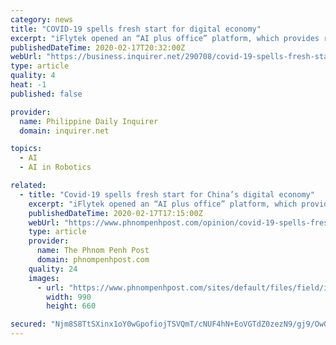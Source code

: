 ```yaml
---
category: news
title: "COVID-19 spells fresh start for digital economy"
excerpt: "iFlytek opened an “AI plus office” platform, which provides remote office services to enterprises and individuals, which helped enterprises to collaborate remotely and efficiently. At the same time, online education startup Zuoyebang launched a remote education program. Cloudminds, an intelligent robot firm, has launched a number of smart ..."
publishedDateTime: 2020-02-17T20:32:00Z
webUrl: "https://business.inquirer.net/290708/covid-19-spells-fresh-start-for-digital-economy"
type: article
quality: 4
heat: -1
published: false

provider:
  name: Philippine Daily Inquirer
  domain: inquirer.net

topics:
  - AI
  - AI in Robotics

related:
  - title: "Covid-19 spells fresh start for China’s digital economy"
    excerpt: "iFlytek opened an “AI plus office” platform, which provides remote office services to enterprises and individuals, which helped enterprises to collaborate remotely and efficiently. At the same time, online education startup Zuoyebang launched a remote education programme. Cloudminds, an intelligent robot firm, has launched a number of smart ..."
    publishedDateTime: 2020-02-17T17:15:00Z
    webUrl: "https://www.phnompenhpost.com/opinion/covid-19-spells-fresh-start-chinas-digital-economy"
    type: article
    provider:
      name: The Phnom Penh Post
      domain: phnompenhpost.com
    quality: 24
    images:
      - url: "https://www.phnompenhpost.com/sites/default/files/field/image/a_teacher_gives_a_lecture_with_her_smart_phone_during_an_online_class_at_a_middle_school_in_donghai_in_chinas_eastern_jiangsu_province_on_monday._afp.jpg"
        width: 990
        height: 660

secured: "Njm8S8TtSXinx1oY0wGpofiojTSVQmT/cNUF4hN+EoVGTdZ0zezN9/gj9/OwG/ZTa52STgqdP5wI1pc/oIjtemVEUpr0Q2DkQpLPMo51c4gyag6sIa641zebJ6pa921u3VvdxFkpPAgRe9nWl7lWY/+glgf5gTfG0dOiN9+itRQJrbSZuAnXqkdX+LCX+3V/ddy/aqK0feb10A8ljgoI5W6Z444/aKbcrHfzk0etsqqxUCpkw+mMlPIa2Pg7zlqpmwmwV2b+0Z6XgYgVntQ89hHFP8XMYIvx5UBl4t/zJIy2abvuLFz8miqoeDn13lSdpsv1ad7OZ9ZvUiB35jV081cMx7zpv9KxR82bffGNx6fQ4ZgCtRPcPbNq1a9F/VYfMPnbcWBnUNNHVriRzRFogVYDgp/cGM/8r6ElZvgWZJuwcNtgfArzm+bQ1pq1zHFMSvovSgNQFUutnCgOAMi6xqYU2xTnWqyEkKm4VdWgxjM=;uxmwXgjw9bTBnqbN/SdC0g=="
---
```


